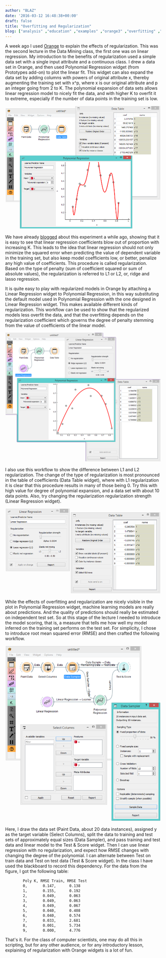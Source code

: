 ```yaml
---
author: "BLAZ"
date: '2016-03-12 16:48:38+00:00'
draft: false
title: "Overfitting and Regularization"
blog: ["analysis" ,"education" ,"examples" ,"orange3" ,"overfitting" ,"plot"  ,"regression" ,"tutorial" ]
---
```


A week ago I used [Orange](http://orange.biolab.si) to explain the effects of regularization. This was the second lecture in the Data Mining class, the first one was on linear regression. My introduction to the benefits of regularization used a simple data set with a single input attribute and a continuous class. I drew a data set in Orange, and then used Polynomial Regression widget (from Prototypes add-on) to plot the linear fit. This widget can also expand the data set by adding columns with powers of original attribute x, thereby augmenting the training set with x^p, where x is our original attribute and p an integer going from 2 to K. The polynomial expansion of data sets allows linear regression model to nicely fit the data, and with higher K to overfit it to extreme, especially if the number of data points in the training set is low.

![](poly-overfit.png)


We have already [blogged](/blog/2015/10/02/a-visit-from-the-tilburg-university/) about this experiment a while ago, showing that it is easy to see that linear regression coefficients blow out of proportion with increasing K. This leads to the idea that linear regression should not only minimize the squared error when predicting the value of dependent variable in the training set, but also keep model coefficients low, or better, penalize any high value of coefficients. This procedure is called regularization. Based on the type of penalty (sum of coefficient squared or sum of absolute values), the regularization is referred to L1 or L2, or, ridge and lasso regression.

It is quite easy to play with regularized models in Orange by attaching a Linear Regression widget to Polynomial Regression, in this way substituting the default model used in Polynomial Regression with the one designed in Linear Regression widget. This makes available different kinds of regularization. This workflow can be used to show that the regularized models less overfit the data, and that the overfitting depends on the regularization coefficient which governs the degree of penalty stemming from the value of coefficients of the linear model.

![](poly-l2.png)


I also use this workflow to show the difference between L1 and L2 regularization. The change of the type of regularization is most pronounced in the table of coefficients (Data Table widget), where with L1 regularization it is clear that this procedure results in many of those being 0. Try this with high value for degree of polynomial expansion, and a data set with about 10 data points. Also, try changing the regularization regularization strength (Linear Regression widget).

![](poly-l1.png)


While the effects of overfitting and regularization are nicely visible in the plot in Polynomial Regression widget, machine learning models are really about predictions. And the quality of predictions should really be estimated on independent test set. So at this stage of the lecture I needed to introduce the model scoring, that is, a measure that tells me how well my model inferred on the training set performs on the test set. For simplicity, I chose to introduce root mean squared error (RMSE) and then crafted the following workflow.

![](poly-evaluate.png)


Here, I draw the data set (Paint Data, about 20 data instances), assigned y as the target variable (Select Columns), split the data to training and test sets of approximately equal sizes (Data Sampler), and pass training and test data and linear model to the Test & Score widget. Then I can use linear regression with no regularization, and expect how RMSE changes with changing the degree of the polynomial. I can alternate between Test on train data and Test on test data (Test & Score widget). In the class I have used the blackboard to record this dependency. For the data from the figure, I got the following table:

```
		Poly K, RMSE Train, RMSE Test
		0,       0.147,      0.138
		1, 		 0.155, 	 0.192
		2, 		 0.049, 	 0.063
		3, 		 0.049, 	 0.063
		4, 		 0.049, 	 0.067
		5, 		 0.040, 	 0.408
		6, 		 0.040, 	 0.574
		7, 		 0.033, 	 2.681
		8, 		 0.001, 	 5.734
		9, 		 0.000, 	 4.776
```

That's it. For the class of computer scientists, one may do all this in scripting, but for any other audience, or for any introductory lesson, explaining of regularization with Orange widgets is a lot of fun.
